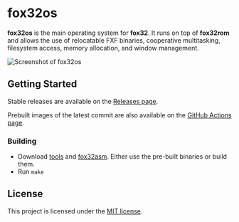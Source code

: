 # fox32os

**fox32os** is the main operating system for **fox32**. It runs on top of **fox32rom** and allows the use of relocatable FXF binaries, cooperative multitasking, filesystem access, memory allocation, and window management.

![Screenshot of fox32os](docs/screenshots/screenshot_fetcher.png)

## Getting Started

Stable releases are available on the [Releases page](https://github.com/fox32-arch/fox32os/releases).

Prebuilt images of the latest commit are also available on the [GitHub Actions page](https://github.com/fox32-arch/fox32os/actions).

### Building

- Download [tools](https://github.com/fox32-arch/tools) and [fox32asm](https://github.com/fox32-arch/fox32asm).
  Either use the pre-built binaries or build them.
- Run `make`

## License
This project is licensed under the [MIT license](LICENSE).

